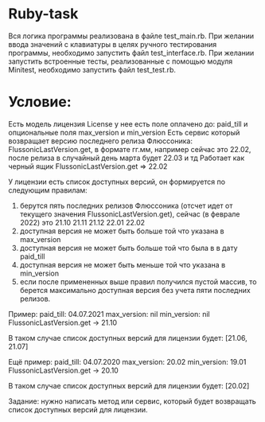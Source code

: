 # Ruby-task
Вся логика программы реализована в файле test_main.rb. При желании ввода значений с клавиатуры в целях ручного тестирования программы, необходимо запустить файл test_interface.rb. При желании запустить встроенные тесты, реализованные с помощью модуля Minitest, необходимо запустить файл test_test.rb.

# Условие:
Есть модель лицензия License
у нее есть поле оплачено до: paid_till
и опциональные поля max_version и min_version
Есть сервис который возвращает версию последнего релиза Флюссоника: FlussonicLastVersion.get, в формате гг.мм, например сейчас это 22.02, после релиза в случайный день марта будет 22.03 и тд
Работает как черный ящик
FlussonicLastVersion.get
=> 22.02

У лицензии есть список доступных версий, он формируется по следующим правилам:
1) берутся пять последних релизов Флюссоника (отсчет идет от текущего значения FlussonicLastVersion.get), сейчас (в феврале 2022) это 21.10 21.11 21.12 22.01 22.02
2) доступная версия не может быть больше той что указана в max_version
3) доступная версия не может быть больше той что была в в дату paid_till
3) доступная версия не может быть меньше той что указана в min_version
4) если после примененных выше правил получился пустой массив, то берется максимально доступная версия без учета пяти последних релизов.

Пример:
paid_till: 04.07.2021
max_version: nil
min_version: nil
FlussonicLastVersion.get -> 21.10

В таком случае список доступных версий для лицензии будет: [21.06, 21.07]

Ещё пример:
paid_till: 04.07.2020
max_version: 20.02
min_version: 19.01
FlussonicLastVersion.get -> 20.10

В таком случае список доступных версий для лицензии будет: [20.02]

Задание: нужно написать метод или сервис, который будет возвращать список доступных версий для лицензии.
